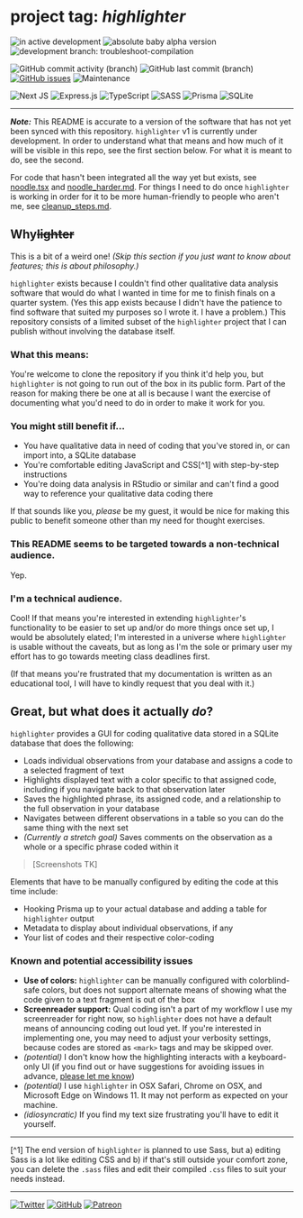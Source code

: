 # project tag: *highlighter*

![in active development](https://img.shields.io/badge/status%3A-in%20development-orange?style=for-the-badge) ![absolute baby alpha version](https://img.shields.io/badge/version%3A-0.0.1--alpha-red?style=for-the-badge) ![development branch: troubleshoot-compilation](https://img.shields.io/badge/development%20branch%3A-troubleshoot--compilation-blueviolet?style=for-the-badge) 

![GitHub commit activity (branch)](https://img.shields.io/github/commit-activity/w/cyrusae/highlighter-public/troubleshoot-compilation?style=for-the-badge) ![GitHub last commit (branch)](https://img.shields.io/github/last-commit/cyrusae/highlighter-public/troubleshoot-compilation?style=for-the-badge) [![GitHub issues](https://img.shields.io/github/issues/cyrusae/highlighter-public?style=for-the-badge)](https://github.com/cyrusae/highlighter-public/issues) ![Maintenance](https://img.shields.io/maintenance/yes/2022?style=for-the-badge)

![Next JS](https://img.shields.io/badge/Next-black?style=flat-square&logo=next.js&logoColor=white) ![Express.js](https://img.shields.io/badge/express.js-%23404d59.svg?style=flat-square&logo=express&logoColor=%2361DAFB) ![TypeScript](https://img.shields.io/badge/typescript-%23007ACC.svg?style=flat-square&logo=typescript&logoColor=white) ![SASS](https://img.shields.io/badge/SASS-hotpink.svg?style=flat-square&logo=SASS&logoColor=white) ![Prisma](https://img.shields.io/badge/Prisma-3982CE?style=flat-square&logo=Prisma&logoColor=white) ![SQLite](https://img.shields.io/badge/sqlite-%2307405e.svg?style=flat-square&logo=sqlite&logoColor=white) 

---

***Note:*** This README is accurate to a version of the software that has not yet been synced with this repository. `highlighter` v1 is currently under development. In order to understand what that means and how much of it will be visible in this repo, see the first section below. For what it is meant to do, see the second.

For code that hasn't been integrated all the way yet but exists, see [noodle.tsx](noodle.tsx) and [noodle_harder.md](noodle_harder.md). For things I need to do once `highlighter` is working in order for it to be more human-friendly to people who aren't me, see [cleanup_steps.md](cleanup_steps.md).

## Why~~lighter~~ 

This is a bit of a weird one! *(Skip this section if you just want to know about features; this is about philosophy.)*

`highlighter` exists because I couldn't find other qualitative data analysis software that would do what I wanted in time for me to finish finals on a quarter system. (Yes this app exists because I didn't have the patience to find software that suited my purposes so I wrote it. I have a problem.) This repository consists of a limited subset of the `highlighter` project that I can publish without involving the database itself.

### What this means:
You're welcome to clone the repository if you think it'd help you, but `highlighter` is not going to run out of the box in its public form. Part of the reason for making there be one at all is because I want the exercise of documenting what you'd need to do in order to make it work for you.

### You might still benefit if...
- You have qualitative data in need of coding that you've stored in, or can import into, a SQLite database
- You're comfortable editing JavaScript and CSS[^1] with step-by-step instructions 
- You're doing data analysis in RStudio or similar and can't find a good way to reference your qualitative data coding there 

If that sounds like you, *please* be my guest, it would be nice for making this public to benefit someone other than my need for thought exercises.

### This README seems to be targeted towards a non-technical audience.
Yep.

### I'm a technical audience.
Cool! If that means you're interested in extending `highlighter`'s functionality to be easier to set up and/or do more things once set up, I would be absolutely elated; I'm interested in a universe where `highlighter` is usable without the caveats, but as long as I'm the sole or primary user my effort has to go towards meeting class deadlines first.

(If that means you're frustrated that my documentation is written as an educational tool, I will have to kindly request that you deal with it.)

## Great, but what does it actually *do*?
`highlighter` provides a GUI for coding qualitative data stored in a SQLite database that does the following:

- Loads individual observations from your database and assigns a code to a selected fragment of text
- Highlights displayed text with a color specific to that assigned code, including if you navigate back to that observation later 
- Saves the highlighted phrase, its assigned code, and a relationship to the full observation in your database
- Navigates between different observations in a table so you can do the same thing with the next set
- *(Currently a stretch goal)* Saves comments on the observation as a whole or a specific phrase coded within it

> [Screenshots TK]

Elements that have to be manually configured by editing the code at this time include:
- Hooking Prisma up to your actual database and adding a table for `highlighter` output
- Metadata to display about individual observations, if any
- Your list of codes and their respective color-coding 

### Known and potential accessibility issues
- **Use of colors:** `highlighter` can be manually configured with colorblind-safe colors, but does not support alternate means of showing what the code given to a text fragment is out of the box 
- **Screenreader support:** Qual coding isn't a part of my workflow I use my screenreader for right now, so `highlighter` does not have a default means of announcing coding out loud yet. If you're interested in implementing one, you may need to adjust your verbosity settings, because codes are stored as `<mark>` tags and may be skipped over.
- *(potential)* I don't know how the highlighting interacts with a keyboard-only UI (if you find out or have suggestions for avoiding issues in advance, [please let me know](https://github.com/cyrusae/highlighter-public/issues))
- *(potential)* I use `highlighter` in OSX Safari, Chrome on OSX, and Microsoft Edge on Windows 11. It may not perform as expected on your machine.
- *(idiosyncratic)* If you find my text size frustrating you'll have to edit it yourself.

***

[^1] The end version of `highlighter` is planned to use Sass, but a) editing Sass is a lot like editing CSS and b) if that's still outside your comfort zone, you can delete the `.sass` files and edit their compiled `.css` files to suit your needs instead.

---

[![Twitter](https://img.shields.io/badge/chrysopoetics-%231DA1F2.svg?style=for-the-badge&logo=Twitter&logoColor=white)](https://twitter.com/chrysopoetics) [![GitHub](https://img.shields.io/badge/github-%23121011.svg?style=for-the-badge&logo=github&logoColor=white)](https://github.com/cyrusae/) [![Patreon](https://img.shields.io/badge/Patreon-F96854?style=for-the-badge&logo=patreon&logoColor=white)](https://patreon.com/eosphoros)